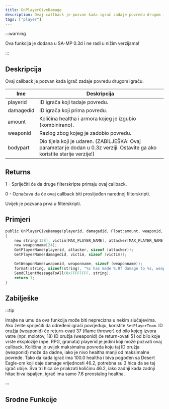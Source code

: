 ```yaml
---
title: OnPlayerGiveDamage
description: Ovaj callback je pozvan kada igrač zadaje povredu drugom igraču.
tags: ["player"]
---
```


:::warning

Ova funkcija je dodana u SA-MP 0.3d i ne radi u nižim verzijama!

:::

## Deskripcija

Ovaj callback je pozvan kada igrač zadaje povredu drugom igraču.

| Ime       | Deskripcija                                                                                                                 |
| --------- | --------------------------------------------------------------------------------------------------------------------------- |
| playerid  | ID igrača koji tadaje povredu.                                                                                              |
| damagedid | ID igrača koji prima povredu.                                                                                               |
| amount    | Količina healtha i armora kojeg je izgubio (kombinirano).                                                                   |
| weaponid  | Razlog zbog kojeg je zadobio povredu.                                                                                       |
| bodypart  | Dio tijela koji je udaren. (ZABILJEŠKA: Ovaj parametar je dodan u 0.3z verziji. Ostavite ga ako koristite starije verzije!) |

## Returns

1 - Spriječiti će da druge filterskripte primaju ovaj callback.

0 - Označava da će ovaj callback biti proslijeđen narednoj filterskripti.

Uvijek je pozvana prva u filterskripti.

## Primjeri

```c
public OnPlayerGiveDamage(playerid, damagedid, Float:amount, weaponid, bodypart)
{
    new string[128], victim[MAX_PLAYER_NAME], attacker[MAX_PLAYER_NAME];
    new weaponname[24];
    GetPlayerName(playerid, attacker, sizeof (attacker));
    GetPlayerName(damagedid, victim, sizeof (victim));

    GetWeaponName(weaponid, weaponname, sizeof (weaponname));
    format(string, sizeof(string), "%s has made %.0f damage to %s, weapon: %s, bodypart: %d", attacker, amount, victim, weaponname, bodypart);
    SendClientMessageToAll(0xFFFFFFFF, string);
    return 1;
}
```

## Zabilješke

:::tip

Imajte na umu da ova funkcija može biti neprecizna u nekim slučajevima. Ako želite spriječiti da određeni igrači povrjeđuju, koristite `SetPlayerTeam`. ID oružja (weaponid) će return-ovati 37 (flame thrower) od bilo kojeg izvora vatre (npr. molotov, 18) ID oružja (weaponid) će return-ovati 51 od bilo koje vrste eksplozije (npe. RPG, granata) playerid je jedini koji može pozvati ovaj callback. Količina je uvijek maksimalna povreda koju taj ID oružja (weaponid) može da dadne, iako je nivo healtha manji od maksimalne povrede. Tako da kada igrač ima 100.0 healtha i biva pogođen sa Desert Eagle-om koji daje damage vrijednosti 46.2, potrebna su 3 hica da se taj igrač ubije. Sva tri hica će priakzati količinu 46.2, iako zadnji kada zadnji hitac biva ispaljen, igrač ima samo 7.6 preostalog healtha.

:::

## Srodne Funkcije
